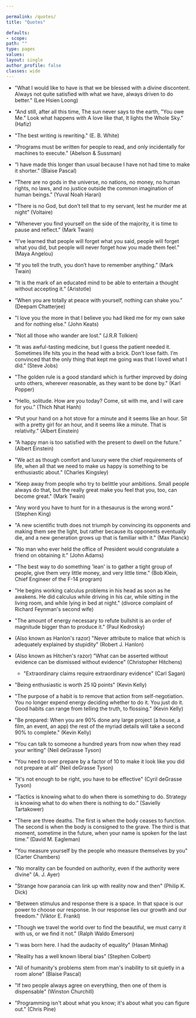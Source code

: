 ```yaml
---

permalink: /quotes/
title: "Quotes"

defaults:
- scope:
path: ""
type: pages
values:
layout: single
author_profile: false
classes: wide
---
```



- "What I would like to have is that we be blessed with a divine discontent. Always not quite satisfied with what we have, always driven to do better." (Lee Hsien Loong)

- “And still, after all this time,
The sun never says to the earth,
"You owe Me."
Look what happens with
A love like that,
It lights the Whole Sky.” (Hafiz)

- "The best writing is rewriting." (E. B. White)

- "Programs must be written for people to read, and only incidentally for machines to execute." (Abelson & Sussman)

- “I have made this longer than usual because I have not had time to make it shorter.” (Blaise Pascal)

- “There are no gods in the universe, no nations, no money, no human rights, no laws, and no justice outside the common imagination of human beings.” (Yuval Noah Harari)

- "There is no God, but don’t tell that to my servant, lest he murder me at night" (Voltaire)

- "Whenever you find yourself on the side of the majority, it is time to pause and reflect." (Mark Twain)

- “I’ve learned that people will forget what you said, people will forget what you did, but people will never forget how you made them feel.” (Maya Angelou)

- “If you tell the truth, you don’t have to remember anything.” (Mark Twain)

- “It is the mark of an educated mind to be able to entertain a thought without accepting it.” (Aristotle)

- “When you are totally at peace with yourself, nothing can shake you.” (Deepam Chatterjee)

- "I love you the more in that I believe you had liked me for my own sake and for nothing else." (John Keats)

- "Not all those who wander are lost." (J.R.R Tolkien)

- “It was awful-tasting medicine, but I guess the patient needed it. Sometimes life hits you in the head with a brick. Don’t lose faith. I’m convinced that the only thing that kept me going was that I loved what I did.” (Steve Jobs)

- "The golden rule is a good standard which is further improved by doing unto others, wherever reasonable, as they want to be done by." (Karl Popper)

- “Hello, solitude. How are you today? Come, sit with me, and I will care for you.” (Thich Nhat Hanh)

- “Put your hand on a hot stove for a minute and it seems like an hour. Sit with a pretty girl for an hour, and it seems like a minute. That is relativity.” (Albert Einstein)

- “A happy man is too satisfied with the present to dwell on the future.” (Albert Einstein)

- "We act as though comfort and luxury were the chief requirements of life, when all that we need to make us happy is something to be enthusiastic about." (Charles Kingsley)

- "Keep away from people who try to belittle your ambitions. Small people always do that, but the really great make you feel that you, too, can become great." (Mark Twain)

- "Any word you have to hunt for in a thesaurus is the wrong word." (Stephen King)

- "A new scientific truth does not triumph by convincing its opponents and making them see the light, but rather because its opponents eventually die, and a new generation grows up that is familiar with it." (Max Planck)

- "No man who ever held the office of President would congratulate a friend on obtaining it." (John Adams)

- "The best way to do something 'lean' is to gather a tight group of people, give them very little money, and very little time." (Bob Klein, Chief Engineer of the F-14 program)

- "He begins working calculus problems in his head as soon as he awakens. He did calculus while driving in his car, while sitting in the living room, and while lying in bed at night." (divorce complaint of Richard Feynman's second wife)

- "The amount of energy necessary to refute bullshit is an order of magnitude bigger than to produce it." (Paul Kedrosky)

- (Also known as Hanlon's razor) "Never attribute to malice that which is adequately explained by stupidity" (Robert J. Hanlon)

- (Also known as Hitchen's razor) "What can be asserted without evidence can be dismissed without evidence" (Christopher Hitchens)
  - "Extraordinary claims require extraordinary evidence" (Carl Sagan)

- "Being enthusiastic is worth 25 IQ points" (Kevin Kelly)

- "The purpose of a habit is to remove that action from self-negotiation. You no longer expend energy deciding whether to do it. You just do it. Good habits can range from telling the truth, to flossing." (Kevin Kelly)

- "Be prepared: When you are 90% done any large project (a house, a film, an event, an app) the rest of the myriad details will take a second 90% to complete." (Kevin Kelly)

- "You can talk to someone a hundred years from now when they read your writing" (Neil deGrasse Tyson)

- "You need to over prepare by a factor of 10 to make it look like you did not prepare at all" (Neil deGrasse Tyson)

- "It's not enough to be right, you have to be effective" (Cyril deGrasse Tyson)

- “Tactics is knowing what to do when there is something to do. Strategy is knowing what to do when there is nothing to do.” (Savielly Tartakower)

- “There are three deaths. The first is when the body ceases to function. The second is when the body is consigned to the grave. The third is that moment, sometime in the future, when your name is spoken for the last time.” (David M. Eagleman)

- "You measure yourself by the people who measure themselves by you" (Carter Chambers)

- "No morality can be founded on authority, even if the authority were divine" (A. J. Ayer)

- "Strange how paranoia can link up with reality now and then" (Philip K. Dick)

- "Between stimulus and response there is a space. In that space is our power to choose our response. In our response lies our growth and our freedom." (Viktor E. Frankl)

- "Though we travel the world over to find the beautiful, we must carry it with us, or we find it not." (Ralph Waldo Emerson)

- "I was born here. I had the audacity of equality" (Hasan Minhaj)

- "Reality has a well known liberal bias" (Stephen Colbert)

- "All of humanity's problems stem from man's inability to sit quietly in a room alone" (Blaise Pascal)

- "If two people always agree on everything, then one of them is dispensable" (Winston Churchill)

- "Programming isn't about what you know; it's about what you can figure out." (Chris Pine)
